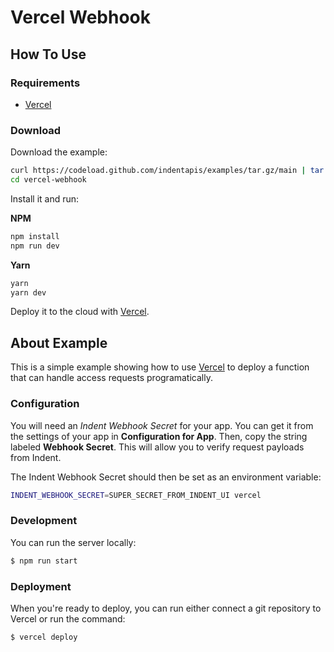 # Vercel Webhook

## How To Use

### Requirements

- [Vercel](https://vercel.com)

### Download

Download the example:

```bash
curl https://codeload.github.com/indentapis/examples/tar.gz/main | tar -xz --strip=2 examples-main/webhooks/vercel-webhook
cd vercel-webhook
```

Install it and run:

**NPM**

```bash
npm install
npm run dev
```

**Yarn**

```bash
yarn
yarn dev
```

Deploy it to the cloud with [Vercel](https://vercel.com/).

## About Example

This is a simple example showing how to use [Vercel](https://vercel.com) to deploy a function that can handle access requests programatically.

### Configuration

You will need an _Indent Webhook Secret_ for your app. You can get it from the settings of your app in **Configuration for App**. Then, copy the string labeled **Webhook Secret**. This will allow you to verify request payloads from Indent.

The Indent Webhook Secret should then be set as an environment variable:

```bash
INDENT_WEBHOOK_SECRET=SUPER_SECRET_FROM_INDENT_UI vercel
```

### Development

You can run the server locally:

```bash
$ npm run start
```

### Deployment

When you're ready to deploy, you can run either connect a git repository to Vercel or run the command:

```bash
$ vercel deploy
```
